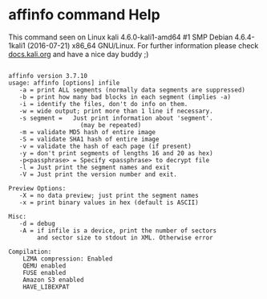 # affinfo command Help
 
 This command seen on Linux kali 4.6.0-kali1-amd64 #1 SMP Debian 4.6.4-1kali1 (2016-07-21) x86_64 GNU/Linux. For further information please check [docs.kali.org](docs.kali.org) and have a nice day buddy ;) 

~~~

affinfo version 3.7.10
usage: affinfo [options] infile
   -a = print ALL segments (normally data segments are suppressed)
   -b = print how many bad blocks in each segment (implies -a)
   -i = identify the files, don't do info on them.
   -w = wide output; print more than 1 line if necessary.
   -s segment =   Just print information about 'segment'.
                    (may be repeated)
   -m = validate MD5 hash of entire image
   -S = validate SHA1 hash of entire image
   -v = validate the hash of each page (if present)
   -y = don't print segments of lengths 16 and 20 as hex)
   -p<passphrase> = Specify <passphrase> to decrypt file
   -l = Just print the segment names and exit
   -V = Just print the version number and exit.

Preview Options:
   -X = no data preview; just print the segment names
   -x = print binary values in hex (default is ASCII)

Misc:
   -d = debug
   -A = if infile is a device, print the number of sectors
        and sector size to stdout in XML. Otherwise error

Compilation:
    LZMA compression: Enabled
    QEMU enabled
    FUSE enabled
    Amazon S3 enabled
    HAVE_LIBEXPAT 

~~~
